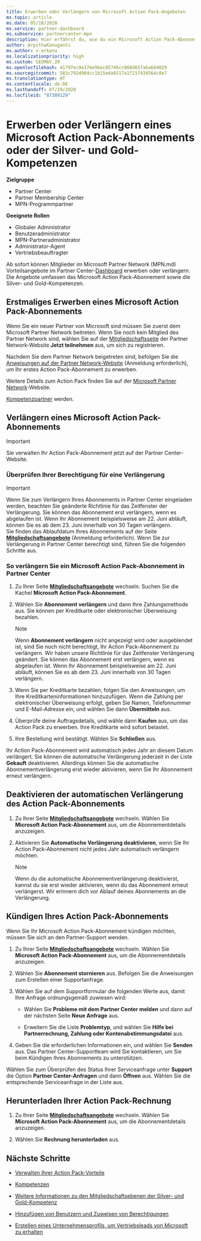 ```yaml
---
title: Erwerben oder Verlängern von Microsoft Action Pack-Angeboten
ms.topic: article
ms.date: 05/18/2020
ms.service: partner-dashboard
ms.subservice: partnercenter-mpn
description: Hier erfährst du, wie du ein Microsoft Action Pack-Abonnement erwirbst und die Action Pack-Vorteile nutzen kannst. Darüber hinaus zeigen wir, wie du dein Abonnement verlängern, kündigen oder deine Abrechnung anzeigen kannst.
author: ArpithaKanuganti
ms.author: v-arkanu
ms.localizationpriority: high
ms.custom: SEOMAY.20
ms.openlocfilehash: 41797ec9a176e9bec05746cc860d65faba684029
ms.sourcegitcommit: 583c792d904cc1b15eda9217a1f21f434564c8e7
ms.translationtype: HT
ms.contentlocale: de-DE
ms.lasthandoff: 07/29/2020
ms.locfileid: "87389129"
---
```

# <a name="buy-or-renew-a-microsoft-action-pack-subscription-or-silver-and-gold-competencies"></a>Erwerben oder Verlängern eines Microsoft Action Pack-Abonnements oder der Silver- und Gold-Kompetenzen

**Zielgruppe**

- Partner Center
- Partner Membership Center
- MPN-Programmpartner

**Geeignete Rollen**

- Globaler Administrator
- Benutzeradministrator
- MPN-Partneradministrator
- Administrator-Agent
- Vertriebsbeauftragter

Ab sofort können Mitglieder im Microsoft Partner Network (MPN.md) Vorteilsangebote im Partner Center-[Dashboard](https://partner.microsoft.com/dashboard) erwerben oder verlängern. Die Angebote umfassen das Microsoft Action Pack-Abonnement sowie die Silver- und Gold-Kompetenzen.

## <a name="buy-microsoft-action-pack-for-the-first-time"></a>Erstmaliges Erwerben eines Microsoft Action Pack-Abonnements

Wenn Sie ein neuer Partner von Microsoft sind müssen Sie zuerst dem Microsoft Partner Network beitreten. Wenn Sie noch kein Mitglied des Partner Network sind, wählen Sie auf der [Mitgliedschaftsseite](https://partner.microsoft.com/membership) der Partner Network-Website **Jetzt teilnehmen** aus, um sich zu registrieren. 

Nachdem Sie dem Partner Network beigetreten sind, befolgen Sie die [Anweisungen auf der Partner Network-Website](https://partner.microsoft.com/membership/action-pack) (Anmeldung erforderlich), um Ihr erstes Action Pack-Abonnement zu erwerben. 

Weitere Details zum Action Pack finden Sie auf der [Microsoft Partner Network](https://partner.microsoft.com/membership/internal-use-software#simple-tab-content-3)-Website.

[Kompetenzpartner](https://partner.microsoft.com/membership/competencies) werden. 

## <a name="renew-a-microsoft-action-pack-subscription"></a>Verlängern eines Microsoft Action Pack-Abonnements

>[!IMPORTANT]
>Sie verwalten Ihr Action Pack-Abonnement jetzt auf der Partner Center-Website.

### <a name="check-your-renewal-eligibility"></a>Überprüfen Ihrer Berechtigung für eine Verlängerung

>[!IMPORTANT]
>Wenn Sie zum Verlängern Ihres Abonnements in Partner Center eingeladen werden, beachten Sie geänderte Richtlinie für das Zeitfenster der Verlängerung. Sie können das Abonnement erst verlängern, wenn es abgelaufen ist. Wenn Ihr Abonnement beispielsweise am 22. Juni abläuft, können Sie es ab dem 23. Juni innerhalb von 30 Tagen verlängern.       
>Sie finden das Ablaufdatum Ihres Abonnements auf der Seite [**Mitgliedschaftsangebote**](https://partnercenter.microsoft.com/pcv/partnership/offers) (Anmeldung erforderlich). Wenn Sie zur Verlängerung in Partner Center berechtigt sind, führen Sie die folgenden Schritte aus.  

### <a name="to-renew-a-microsoft-action-pack-subscription-in-the-partner-center"></a>So verlängern Sie ein Microsoft Action Pack-Abonnement in Partner Center

1. Zu Ihrer Seite [**Mitgliedschaftsangebote**](https://partnercenter.microsoft.com/pcv/partnership/offers) wechseln. Suchen Sie die Kachel **Microsoft Action Pack-Abonnement**.  

2. Wählen Sie **Abonnement verlängern** und dann Ihre Zahlungsmethode aus. Sie können per Kreditkarte oder elektronischer Überweisung bezahlen.

    >[!NOTE]
    >Wenn **Abonnement verlängern** nicht angezeigt wird oder ausgeblendet ist, sind Sie noch nicht berechtigt, Ihr Action Pack-Abonnement zu verlängern. Wir haben unsere Richtlinie für das Zeitfenster Verlängerung geändert. Sie können das Abonnement erst verlängern, wenn es abgelaufen ist. Wenn Ihr Abonnement beispielsweise am 22. Juni abläuft, können Sie es ab dem 23. Juni innerhalb von 30 Tagen verlängern.  

3. Wenn Sie per Kreditkarte bezahlen, folgen Sie den Anweisungen, um Ihre Kreditkarteninformationen hinzuzufügen. Wenn die Zahlung per elektronischer Überweisung erfolgt, geben Sie Namen, Telefonnummer und E-Mail-Adresse ein, und wählen Sie dann **Übermitteln** aus. 
     
4. Überprüfe deine Auftragsdetails, und wähle dann **Kaufen** aus, um das Action Pack zu erwerben. Ihre Kreditkarte wird sofort belastet.

5. Ihre Bestellung wird bestätigt. Wählen Sie **Schließen** aus.

Ihr Action Pack-Abonnement wird automatisch jedes Jahr an diesem Datum verlängert. Sie können die automatische Verlängerung jederzeit in der Liste **Gekauft** deaktivieren. Allerdings können Sie die automatische Abonnementverlängerung erst wieder aktivieren, wenn Sie Ihr Abonnement erneut verlängern. 


## <a name="turn-off-automatic-action-pack-subscription-renewal"></a>Deaktivieren der automatischen Verlängerung des Action Pack-Abonnements

1. Zu Ihrer Seite [**Mitgliedschaftsangebote**](https://partnercenter.microsoft.com/pcv/partnership/offers) wechseln.  Wählen Sie **Microsoft Action Pack-Abonnement** aus, um die Abonnementdetails anzuzeigen. 

2. Aktivieren Sie **Automatische Verlängerung deaktivieren**, wenn Sie Ihr Action Pack-Abonnement nicht jedes Jahr automatisch verlängern möchten. 

    >[!NOTE]
    >Wenn du die automatische Abonnementverlängerung deaktivierst, kannst du sie erst wieder aktivieren, wenn du das Abonnement erneut verlängerst. Wir erinnern dich vor Ablauf deines Abonnements an die Verlängerung.


## <a name="cancel-your-action-pack-subscription"></a>Kündigen Ihres Action Pack-Abonnements

Wenn Sie Ihr Microsoft Action Pack-Abonnement kündigen möchten, müssen Sie sich an den Partner-Support wenden.

1. Zu Ihrer Seite [**Mitgliedschaftsangebote**](https://partnercenter.microsoft.com/pcv/partnership/offers) wechseln. Wählen Sie **Microsoft Action Pack-Abonnement** aus, um die Abonnementdetails anzuzeigen. 

3. Wählen Sie **Abonnement stornieren** aus. Befolgen Sie die Anweisungen zum Erstellen einer Supportanfrage. 

4. Wählen Sie auf dem Supportformular die folgenden Werte aus, damit Ihre Anfrage ordnungsgemäß zuwiesen wird:

    -  Wählen Sie **Probleme mit dem Partner Center melden** und dann auf der nächsten Seite **Neue Anfrage** aus.

    -  Erweitern Sie die Liste **Problemtyp**, und wählen Sie **Hilfe bei Partnerrechnung, Zahlung oder Kontenabstimmungsdatei** aus. 

5. Geben Sie die erforderlichen Informationen ein, und wählen Sie **Senden** aus. Das Partner Center-Supportteam wird Sie kontaktieren, um Sie beim Kündigen Ihres Abonnements zu unterstützen.

Wählen Sie zum Überprüfen des Status Ihrer Serviceanfrage unter **Support** die Option **Partner Center-Anfragen** und dann **Öffnen** aus. Wählen Sie die entsprechende Serviceanfrage in der Liste aus.  

## <a name="download-your-action-pack-invoice"></a>Herunterladen Ihrer Action Pack-Rechnung

1. Zu Ihrer Seite [**Mitgliedschaftsangebote**](https://partnercenter.microsoft.com/pcv/partnership/offers) wechseln. Wählen Sie **Microsoft Action Pack-Abonnement** aus, um die Abonnementdetails anzuzeigen. 

3. Wählen Sie **Rechnung herunterladen** aus.
 
## <a name="next-steps"></a>Nächste Schritte

-   [Verwalten Ihrer Action Pack-Vorteile](manage-your-partner-network-benefits.md)

-   [Kompetenzen](learn-about-competencies.md)

-   [Weitere Informationen zu den Mitgliedschaftsebenen der Silver- und Gold-Kompetenz](https://partner.microsoft.com/membership/internal-use-software#simple-tab-content-2)

-   [Hinzufügen von Benutzern und Zuweisen von Berechtigungen](create-user-accounts-and-set-permissions.md)

-   [Erstellen eines Unternehmensprofils, um Vertriebsleads von Microsoft zu erhalten](create-a-marketing-profile.md)



